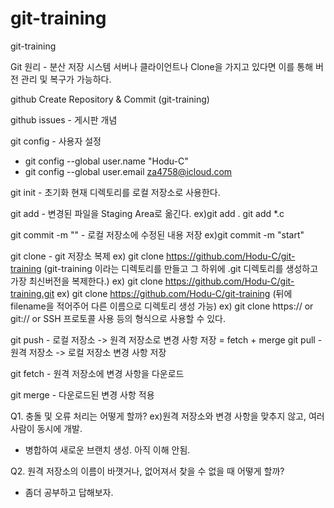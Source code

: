# git-training

git-training

Git 원리 - 분산 저장 시스템
 서버나 클라이언트나 Clone을 가지고 있다면 이를 통해 버전 관리 및 복구가 가능하다.

github Create Repository & Commit (git-training)

github issues - 게시판 개념

git config - 사용자 설정

- git config --global user.name "Hodu-C"
- git config --global user.email za4758@icloud.com

git init - 초기화 현재 디렉토리를 로컬 저장소로 사용한다.

git add <filename> - 변경된 파일을 Staging Area로 옮긴다.
 ex)git add . git add *.c
 
git commit -m "" - 로컬 저장소에 수정된 내용 저장
 ex)git commit -m "start"
 
git clone <url> - git 저장소 복제
 ex) git clone https://github.com/Hodu-C/git-training (git-training 이라는 디렉토리를 만들고 그 하위에 .git 디렉토리를 생성하고 가장 최신버전을 복제한다.)
 ex) git clone https://github.com/Hodu-C/git-training.git
 ex) git clone https://github.com/Hodu-C/git-training <filename> (뒤에 filename을 적어주어 다른 이름으로 디렉토리 생성 가능)
 ex) git clone https:// or git:// or SSH 프로토콜 사용 등의 형식으로 사용할 수 있다.

git push - 로컬 저장소 -> 원격 저장소로 변경 사항 저장
= fetch + merge
git pull - 원격 저장소 -> 로컬 저장소 변경 사항 저장

git fetch - 원격 저장소에 변경 사항을 다운로드

git merge - 다운로드된 변경 사항 적용

Q1. 충돌 및 오류 처리는 어떻게 할까? ex)원격 저장소와 변경 사항을 맞추지 않고, 여러 사람이 동시에 개발.
 - 병합하여 새로운 브랜치 생성. 아직 이해 안됨.
 
Q2. 원격 저장소의 이름이 바꼇거나, 없어져서 찾을 수 없을 때 어떻게 할까?
 - 좀더 공부하고 답해보자.
 
